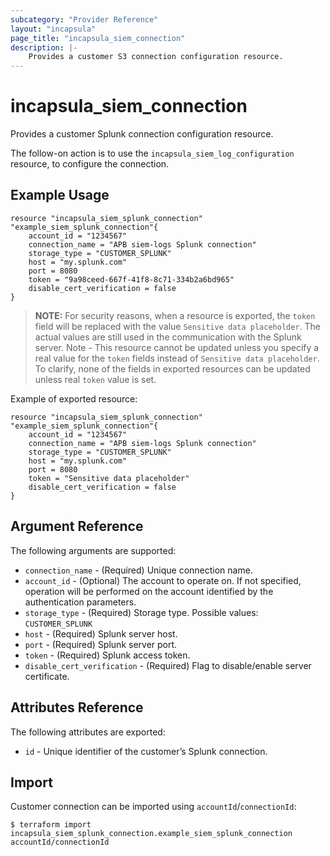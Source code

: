```yaml
---
subcategory: "Provider Reference"
layout: "incapsula"
page_title: "incapsula_siem_connection"
description: |- 
    Provides a customer S3 connection configuration resource.
---
```


# incapsula_siem_connection

Provides a customer Splunk connection configuration resource.

The follow-on action is to use the `incapsula_siem_log_configuration` resource, to configure the connection.

## Example Usage

```hcl
resource "incapsula_siem_splunk_connection" "example_siem_splunk_connection"{
	account_id = "1234567"
	connection_name = "APB siem-logs Splunk connection"
	storage_type = "CUSTOMER_SPLUNK"
  	host = "my.splunk.com"
  	port = 8080
  	token = "9a98ceed-667f-41f8-8c71-334b2a6bd965"
  	disable_cert_verification = false
}
```
> **NOTE:**
For security reasons, when a resource is exported, the `token` field will be replaced with the value `Sensitive data placeholder`.
The actual values are still used in the communication with the Splunk server.
Note - This resource cannot be updated unless you specify a real value for the `token` fields instead of `Sensitive data placeholder`.
To clarify, none of the fields in exported resources can be updated unless real `token` value is set.

Example of exported resource:

```hcl
resource "incapsula_siem_splunk_connection" "example_siem_splunk_connection"{
	account_id = "1234567"
	connection_name = "APB siem-logs Splunk connection"
	storage_type = "CUSTOMER_SPLUNK"
  	host = "my.splunk.com"
  	port = 8080
  	token = "Sensitive data placeholder"
  	disable_cert_verification = false
}
```
## Argument Reference

The following arguments are supported:

* `connection_name` - (Required) Unique connection name.
* `account_id` - (Optional) The account to operate on. If not specified, operation will be performed on the account identified by the authentication parameters.
* `storage_type` - (Required) Storage type. Possible values: `CUSTOMER_SPLUNK`
* `host` - (Required) Splunk server host.
* `port` - (Required) Splunk server port.
* `token` - (Required) Splunk access token. 
* `disable_cert_verification` - (Required) Flag to disable/enable server certificate.

## Attributes Reference

The following attributes are exported:

* `id` - Unique identifier of the customer’s Splunk connection.

## Import

Customer connection  can be imported using `accountId`/`connectionId`:

```
$ terraform import incapsula_siem_splunk_connection.example_siem_splunk_connection accountId/connectionId
```
